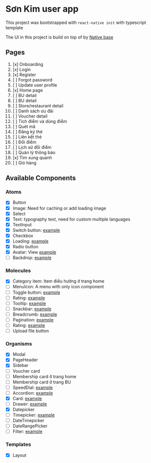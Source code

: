 # Sơn Kim user app

This project was bootstrapped with ``react-native init`` with typescript template

The UI in this project is build on top of by [Native base](https://docs.nativebase.io/)

## Pages
1. [x] Onboarding
2. [x] Login
3. [x] Register
4. [ ] Forgot password
5. [ ] Update user profile
6. [x] Home page
7. [ ] BU detail
8. [ ] BU detail
9. [ ] Store/restaurant detail
10. [ ] Danh sách ưu đãi
11. [ ] Voucher detail
12. [ ] Tích điểm và dùng điểm
13. [ ] Quét mã
14. [ ] Đăng ký thẻ
15. [ ] Liên kết thẻ
16. [ ] Đổi điểm
17. [ ] Lịch sử đổi điểm
18. [ ] Quản lý thông báo
19. [x] Tìm xung quanh
20. [ ] Giỏ hàng

## Available Components

### Atoms
- [x] Button
- [x] Image: Need for caching or add loading image
- [x] Select
- [x] Text: typography text, need for custom multiple languages
- [x] TextInput
- [x] Switch button: [example](https://mui.com/components/switches/)
- [x] Checkbox
- [x] Loading: [example](https://mui.com/components/progress/)
- [x] Radio button
- [x] Avatar: View [example](https://mui.com/components/avatars/)
- [ ] Backdrop: [example](https://mui.com/components/backdrop/)

### Molecules
- [x] Category item: Item điều hướng ở trang home
- [ ] MenuIcon: A menu with only icon component
- [ ] Toggle button: [example](https://mui.com/components/toggle-button/)
- [ ] Rating: [example](https://mui.com/components/rating/)
- [ ] Tooltip: [example](https://mui.com/components/tooltips/)
- [ ] Snackbar: [example](https://mui.com/components/snackbars/)
- [ ] Breadcrumb: [example](https://mui.com/components/breadcrumbs/)
- [ ] Pagination: [example](https://mui.com/components/pagination/)
- [ ] Rating: [example](https://mui.com/components/rating/)
- [ ] Upload file button

### Organisms
- [x] Modal
- [x] PageHeader
- [x] Sidebar
- [ ] Voucher card
- [ ] Membership card ở trang home
- [ ] Membership card ở trang BU
- [ ] SpeedDial: [example](https://mui.com/components/speed-dial/)
- [ ] Accordion: [example](https://mui.com/components/accordion/)
- [x] Card: [example](https://mui.com/components/cards/)
- [ ] Drawer: [example](https://mui.com/components/drawers/)
- [x] Datepicker
- [ ] Timepicker: [example](https://mui.com/components/time-picker/)
- [ ] DateTimepicker
- [ ] DateRangePicker
- [ ] Filter: [example](https://mui.com/components/data-grid/filtering/)

### Templates
- [x] Layout
